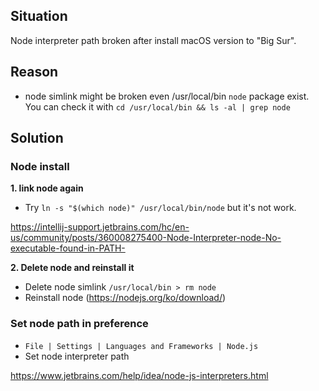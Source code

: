 ## Situation

Node interpreter path broken after install macOS version to "Big Sur".

## Reason

- node simlink might be broken even /usr/local/bin `node` package exist. You can check it with `cd /usr/local/bin && ls -al | grep node`

## Solution

### Node install

**1. link node again**
- Try `ln -s "$(which node)" /usr/local/bin/node` but it's not work. 

https://intellij-support.jetbrains.com/hc/en-us/community/posts/360008275400-Node-Interpreter-node-No-executable-found-in-PATH-

**2. Delete node and reinstall it**
- Delete node simlink `/usr/local/bin > rm node`
- Reinstall node (https://nodejs.org/ko/download/)

### Set node path in preference
- `File | Settings | Languages and Frameworks | Node.js`
- Set node interpreter path

https://www.jetbrains.com/help/idea/node-js-interpreters.html
